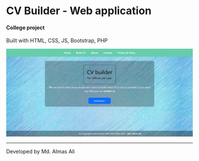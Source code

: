 # CV Builder - Web application 
#### College project

Built with HTML, CSS, JS, Bootstrap, PHP


![Image](https://raw.githubusercontent.com/Almas-Ali/cv-builder/master/screenshot.png)

---------------------------
Developed by Md. Almas Ali

